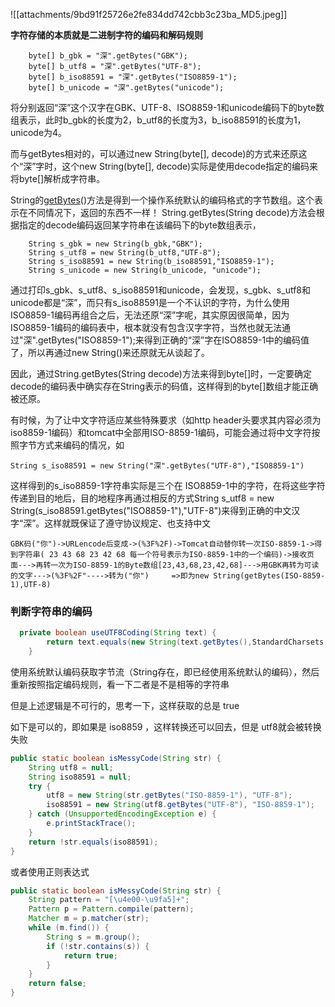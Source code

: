 ![[attachments/9bd91f25726e2fe834dd742cbb3c23ba_MD5.jpeg]]

**字符存储的本质就是二进制字符的编码和解码规则**

```
    byte[] b_gbk = "深".getBytes("GBK");   
    byte[] b_utf8 = "深".getBytes("UTF-8");   
    byte[] b_iso88591 = "深".getBytes("ISO8859-1");   
    byte[] b_unicode = "深".getBytes("unicode");  
```

将分别返回“深”这个汉字在GBK、UTF-8、ISO8859-1和unicode编码下的byte数组表示，此时b_gbk的长度为2，b_utf8的长度为3，b_iso88591的长度为1，unicode为4。     

而与getBytes相对的，可以通过new String(byte[], decode)的方式来还原这个“深”字时，这个new String(byte[], decode)实际是使用decode指定的编码来将byte[]解析成字符串。


String的[getBytes](https://so.csdn.net/so/search?q=getBytes&spm=1001.2101.3001.7020)()方法是得到一个操作系统默认的编码格式的字节数组。这个表示在不同情况下，返回的东西不一样！ String.getBytes(String decode)方法会根据指定的decode编码返回某字符串在该编码下的byte数组表示，
```
    String s_gbk = new String(b_gbk,"GBK");   
    String s_utf8 = new String(b_utf8,"UTF-8");   
    String s_iso88591 = new String(b_iso88591,"ISO8859-1");   
    String s_unicode = new String(b_unicode, "unicode");  
```

通过打印s_gbk、s_utf8、s_iso88591和unicode，会发现，s_gbk、s_utf8和unicode都是“深”，而只有s_iso88591是一个不认识的字符，为什么使用ISO8859-1编码再组合之后，无法还原“深”字呢，其实原因很简单，因为ISO8859-1编码的编码表中，根本就没有包含汉字字符，当然也就无法通过"深".getBytes("ISO8859-1");来得到正确的“深”字在ISO8859-1中的编码值了，所以再通过new String()来还原就无从谈起了。 

因此，通过String.getBytes(String decode)方法来得到byte[]时，一定要确定decode的编码表中确实存在String表示的码值，这样得到的byte[]数组才能正确被还原。

有时候，为了让中文字符适应某些特殊要求（如http header头要求其内容必须为iso8859-1编码）和tomcat中全部用ISO-8859-1编码，可能会通过将中文字符按照字节方式来编码的情况，如
```
String s_iso88591 = new String("深".getBytes("UTF-8"),"ISO8859-1")
```

这样得到的s_iso8859-1字符串实际是三个在 ISO8859-1中的字符，在将这些字符传递到目的地后，目的地程序再通过相反的方式String s_utf8 = new String(s_iso88591.getBytes("ISO8859-1"),"UTF-8")来得到正确的中文汉字“深”。这样就既保证了遵守协议规定、也支持中文


```
GBK码("你")->URLencode后变成->(%3F%2F)->Tomcat自动替你转一次ISO-8859-1->得到字符串( 23 43 68 23 42 68 每一个符号表示为ISO-8859-1中的一个编码)->接收页面--->再转一次为ISO-8859-1的Byte数组[23,43,68,23,42,68]--->用GBK再转为可读的文字--->(%3F%2F"---->转为("你")     =>即为new String(getBytes(ISO-8859-1),UTF-8)
```


### 判断字符串的编码

```java
  private boolean useUTF8Coding(String text) {
        return text.equals(new String(text.getBytes(),StandardCharsets.UTF_8));
    }
```

使用系统默认编码获取字节流（String存在，即已经使用系统默认的编码），然后重新按照指定编码规则，看一下二者是不是相等的字符串

但是上述逻辑是不可行的，思考一下，这样获取的总是 true


如下是可以的，即如果是 iso8859 ，这样转换还可以回去，但是 utf8就会被转换失败
```java
public static boolean isMessyCode(String str) {
    String utf8 = null;
    String iso88591 = null;
    try {
        utf8 = new String(str.getBytes("ISO-8859-1"), "UTF-8");
        iso88591 = new String(utf8.getBytes("UTF-8"), "ISO-8859-1");
    } catch (UnsupportedEncodingException e) {
        e.printStackTrace();
    }
    return !str.equals(iso88591);
}
```

或者使用正则表达式
```java
public static boolean isMessyCode(String str) {
    String pattern = "[\u4e00-\u9fa5]+";
    Pattern p = Pattern.compile(pattern);
    Matcher m = p.matcher(str);
    while (m.find()) {
        String s = m.group();
        if (!str.contains(s)) {
            return true;
        }
    }
    return false;
}
```